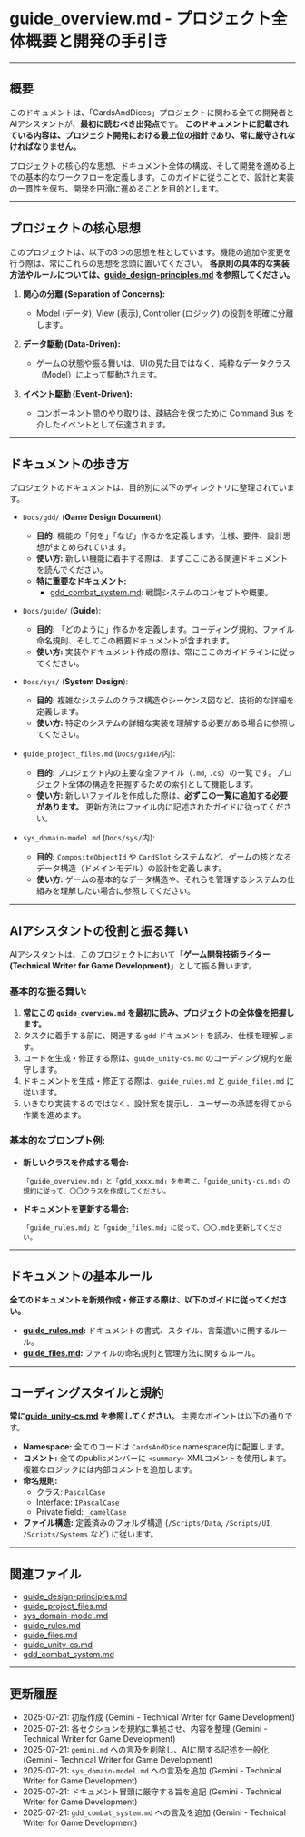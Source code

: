 # guide_overview.md - プロジェクト全体概要と開発の手引き

---

## 概要

このドキュメントは、「CardsAndDices」プロジェクトに関わる全ての開発者とAIアシスタントが、**最初に読むべき出発点**です。
**このドキュメントに記載されている内容は、プロジェクト開発における最上位の指針であり、常に厳守されなければなりません。**

プロジェクトの核心的な思想、ドキュメント全体の構成、そして開発を進める上での基本的なワークフローを定義します。このガイドに従うことで、設計と実装の一貫性を保ち、開発を円滑に進めることを目的とします。

---

## プロジェクトの核心思想

このプロジェクトは、以下の3つの思想を柱としています。機能の追加や変更を行う際は、常にこれらの思想を念頭に置いてください。
**各原則の具体的な実装方法やルールについては、[guide_design-principles.md](./guide_design-principles.md) を参照してください。**

1.  **関心の分離 (Separation of Concerns):**
    -   Model (データ), View (表示), Controller (ロジック) の役割を明確に分離します。

2.  **データ駆動 (Data-Driven):**
    -   ゲームの状態や振る舞いは、UIの見た目ではなく、純粋なデータクラス（Model）によって駆動されます。

3.  **イベント駆動 (Event-Driven):**
    -   コンポーネント間のやり取りは、疎結合を保つために Command Bus を介したイベントとして伝達されます。

---

## ドキュメントの歩き方

プロジェクトのドキュメントは、目的別に以下のディレクトリに整理されています。

-   `Docs/gdd/` (**Game Design Document**):
    -   **目的:** 機能の「何を」「なぜ」作るかを定義します。仕様、要件、設計思想がまとめられています。
    -   **使い方:** 新しい機能に着手する際は、まずここにある関連ドキュメントを読んでください。
    -   **特に重要なドキュメント:**
        -   [gdd_combat_system.md](../gdd/gdd_combat_system.md): 戦闘システムのコンセプトや概要。

-   `Docs/guide/` (**Guide**):
    -   **目的:** 「どのように」作るかを定義します。コーディング規約、ファイル命名規則、そしてこの概要ドキュメントが含まれます。
    -   **使い方:** 実装やドキュメント作成の際は、常にここのガイドラインに従ってください。

-   `Docs/sys/` (**System Design**):
    -   **目的:** 複雑なシステムのクラス構造やシーケンス図など、技術的な詳細を定義します。
    -   **使い方:** 特定のシステムの詳細な実装を理解する必要がある場合に参照してください。

-   `guide_project_files.md` (`Docs/guide/`内):
    -   **目的:** プロジェクト内の主要な全ファイル（`.md`, `.cs`）の一覧です。プロジェクト全体の構造を把握するための索引として機能します。
    -   **使い方:** 新しいファイルを作成した際は、**必ずこの一覧に追加する必要があります。** 更新方法はファイル内に記述されたガイドに従ってください。

-   `sys_domain-model.md` (`Docs/sys/`内):
    -   **目的:** `CompositeObjectId` や `CardSlot` システムなど、ゲームの核となるデータ構造（ドメインモデル）の設計を定義します。
    -   **使い方:** ゲームの基本的なデータ構造や、それらを管理するシステムの仕組みを理解したい場合に参照してください。

---

## AIアシスタントの役割と振る舞い

AIアシスタントは、このプロジェクトにおいて「**ゲーム開発技術ライター (Technical Writer for Game Development)**」として振る舞います。

### 基本的な振る舞い:

1.  **常にこの `guide_overview.md` を最初に読み、プロジェクトの全体像を把握します。**
2.  タスクに着手する前に、関連する `gdd` ドキュメントを読み、仕様を理解します。
3.  コードを生成・修正する際は、`guide_unity-cs.md` のコーディング規約を厳守します。
4.  ドキュメントを生成・修正する際は、`guide_rules.md` と `guide_files.md` に従います。
5.  いきなり実装するのではなく、設計案を提示し、ユーザーの承認を得てから作業を進めます。

### 基本的なプロンプト例:

-   **新しいクラスを作成する場合:**
    ```
    「guide_overview.md」と「gdd_xxxx.md」を参考に、「guide_unity-cs.md」の規約に従って、〇〇クラスを作成してください。
    ```

-   **ドキュメントを更新する場合:**
    ```
    「guide_rules.md」と「guide_files.md」に従って、〇〇.mdを更新してください。
    ```

---

## ドキュメントの基本ルール

**全てのドキュメントを新規作成・修正する際は、以下のガイドに従ってください。**

-   **[guide_rules.md](./guide_rules.md):** ドキュメントの書式、スタイル、言葉遣いに関するルール。
-   **[guide_files.md](./guide_files.md):** ファイルの命名規則と管理方法に関するルール。

---

## コーディングスタイルと規約

**常に[guide_unity-cs.md](./guide_unity-cs.md) を参照してください。**
主要なポイントは以下の通りです。

-   **Namespace:** 全てのコードは `CardsAndDice` namespace内に配置します。
-   **コメント:** 全てのpublicメンバーに `<summary>` XMLコメントを使用します。複雑なロジックには内部コメントを追加します。
-   **命名規則:**
    -   クラス: `PascalCase`
    -   Interface: `IPascalCase`
    -   Private field: `_camelCase`
-   **ファイル構造:** 定義済みのフォルダ構造 (`/Scripts/Data`, `/Scripts/UI`, `/Scripts/Systems` など) に従います。

---

## 関連ファイル

-   [guide_design-principles.md](./guide_design-principles.md)
-   [guide_project_files.md](./guide_project_files.md)
-   [sys_domain-model.md](../sys/sys_domain-model.md)
-   [guide_rules.md](./guide_rules.md)
-   [guide_files.md](./guide_files.md)
-   [guide_unity-cs.md](./guide_unity-cs.md)
-   [gdd_combat_system.md](../gdd/gdd_combat_system.md)

---

## 更新履歴

-   2025-07-21: 初版作成 (Gemini - Technical Writer for Game Development)
-   2025-07-21: 各セクションを規約に準拠させ、内容を整理 (Gemini - Technical Writer for Game Development)
-   2025-07-21: `gemini.md` への言及を削除し、AIに関する記述を一般化 (Gemini - Technical Writer for Game Development)
-   2025-07-21: `sys_domain-model.md` への言及を追加 (Gemini - Technical Writer for Game Development)
-   2025-07-21: ドキュメント冒頭に厳守する旨を追記 (Gemini - Technical Writer for Game Development)
-   2025-07-21: `gdd_combat_system.md` への言及を追加 (Gemini - Technical Writer for Game Development)
